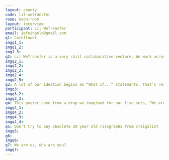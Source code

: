 ```yaml
---
layout: county 
code: lil-wetransfer
room: moon-room
layout: interview
participant: Lil WeTransfer
email: jefeingold@gmail.com
q1: Cornflower
imgq1_1: 
imgq1_2: 
img1_3: 
q2: Lil WeTransfer is a very chill collaborative venture. We work across mediums, though most work is born as a digital sketch. The collaborative nature is totally free-form—sometimes this means we bounce a PSD back and forth, sometimes we have a conversation and one of us builds out the idea. There are no real set approaches or ways of working!
imgq2_1: 
imgq2_2: 
imgq2_3: 
imgq2_4: 
imgq2_5: 
q3: A lot of our ideation begins as “What if...” statements. That’s really how all of this began. “What if we DJ’d a friends party?” “What if we made merch?” “What if we snagged a college radio spot?”
imgq3: 
imgq3_2: 
imgq3_3: 
q4: This poster came from a drop we imagined for our live sets, “We are us, who are you?” It’s nonsensical and a riff on the “We” of our moniker.
imgq4_1: 
imgq4_2: 
imgq4_3: 
imgq4_4: 
q5: Don't try to buy obsolete 20 year old risographs from craigslist
imgq5: 
q6: 
imgq6: 
q7: We are us, who are you?
imgq7: 
---
```

